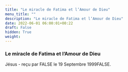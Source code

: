 ```yaml
---
title: "Le miracle de Fatima et l’Amour de Dieu"
menu_title: ""
description: "Le miracle de Fatima et l’Amour de Dieu"
date: 2022-06-01 06:00:01+00:22
draft: False
hidden: True
weight:
---
```

### Le miracle de Fatima et l’Amour de Dieu

Jésus - reçu par FALSE le 19 Septembre 1999FALSE.



